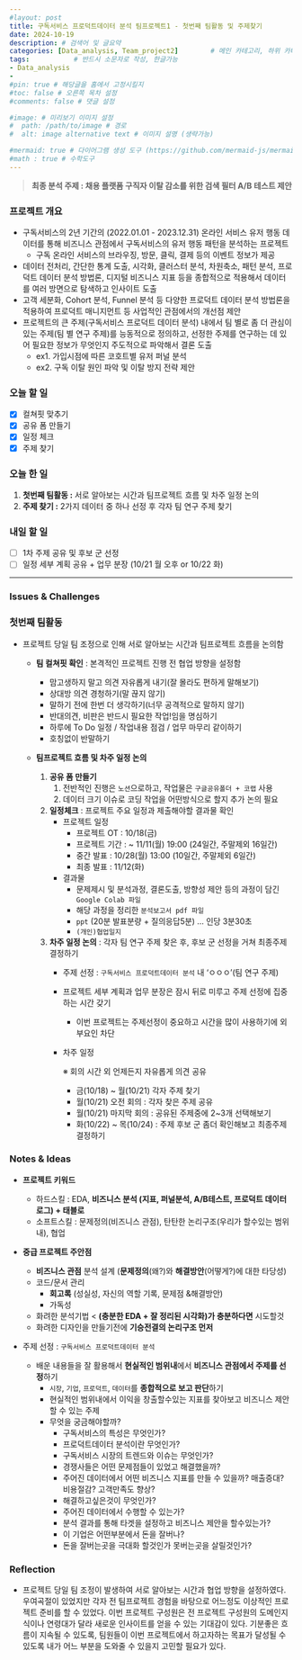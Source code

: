 ```yaml
---
#layout: post
title: 구독서비스 프로덕트데이터 분석 팀프로젝트1 - 첫번째 팀활동 및 주제찾기
date: 2024-10-19
description: # 검색어 및 글요약
categories: [Data_analysis, Team_project2]        # 메인 카테고리, 하위 카테고리(생략가능)
tags:           # 반드시 소문자로 작성, 한글가능
- Data_analysis
- 
#pin: true # 해당글을 홈에서 고정시킬지
#toc: false # 오른쪽 목차 설정
#comments: false # 댓글 설정

#image: # 미리보기 이미지 설정
#  path: /path/to/image # 경로
#  alt: image alternative text # 이미지 설명 (생략가능)

#mermaid: true # 다이어그램 생성 도구 (https://github.com/mermaid-js/mermaid)
#math : true # 수학도구
---
```


> **최종 분석 주제 : 채용 플랫폼 구직자 이탈 감소를 위한 검색 필터 A/B 테스트 제안**  

### 프로젝트 개요

- 구독서비스의 2년 기간의 (2022.01.01 - 2023.12.31) 온라인 서비스 유저 행동 데이터를 통해 비즈니스 관점에서 구독서비스의 유저 행동 패턴을 분석하는 프로젝트
    - 구독 온라인 서비스의 브라우징, 방문, 클릭, 결제 등의 이벤트 정보가 제공
- 데이터 전처리, 간단한 통계 도출, 시각화, 클러스터 분석, 차원축소, 패턴 분석, 프로덕트 데이터 분석 방법론, 디지털 비즈니스 지표 등을 종합적으로 적용해서 데이터를 여러 방면으로 탐색하고 인사이트 도출
- 고객 세분화, Cohort 분석, Funnel 분석 등 다양한 프로덕트 데이터 분석 방법론을 적용하여 프로덕트 매니지먼트 등 사업적인 관점에서의 개선점 제안
- 프로젝트의 큰 주제(구독서비스 프로덕트 데이터 분석) 내에서 팀 별로 좀 더 관심이 있는 주제(팀 별 연구 주제)를 능동적으로 정의하고, 선정한 주제를 연구하는 데 있어 필요한 정보가 무엇인지 주도적으로 파악해서 결론 도출
    - ex1. 가입시점에 따른 코호트별 유저 퍼널 분석
    - ex2. 구독 이탈 원인 파악 및 이탈 방지 전략 제안

### 오늘 할 일

- [x]  컬쳐핏 맞추기
- [x]  공유 폼 만들기
- [x]  일정 체크
- [x]  주제 찾기

### 오늘 한 일

1. **첫번째 팀활동 :** 서로 알아보는 시간과 팀프로젝트 흐름 및 차주 일정 논의
2. **주제 찾기 :** 2가지 데이터 중 하나 선정 후 각자 팀 연구 주제 찾기

### 내일 할 일

- [ ]  1차 주제 공유 및 후보 군 선정
- [ ]  일정 세부 계획 공유 + 업무 분장 (10/21 월 오후 or 10/22 화)

---

### Issues & Challenges

### 첫번째 팀활동

- 프로젝트 당일 팀 조정으로 인해 서로 알아보는 시간과 팀프로젝트 흐름을 논의함
    - **팀 컬쳐핏 확인** : 본격적인 프로젝트 진행 전 협업 방향을 설정함
        - 맘고생하지 말고 의견 자유롭게 내기(잘 몰라도 편하게 말해보기)
        - 상대방 의견 경청하기(말 끊지 않기)
        - 말하기 전에 한번 더 생각하기(너무 공격적으로 말하지 않기)
        - 반대의견, 비판은 반드시 필요한 작업!임을 명심하기
        - 하루에 To Do 일정 / 작업내용 점검 / 업무 마무리 같이하기
        - 호칭없이 반말하기
    
    - **팀프로젝트 흐름 및 차주 일정 논의**
        1. **공유 폼 만들기** 
            1. 전반적인 진행은 `노션`으로하고, 작업물은 `구글공유폴더 + 코랩` 사용
            2. 데이터 크기 이슈로 코딩 작업을 어떤방식으로 할지 추가 논의 필요
        2. **일정체크** : 프로젝트 주요 일정과 제출해야할 결과물 확인 
            - 프로젝트 일정
                - 프로젝트 OT : 10/18(금)
                - 프로젝트 기간 : ~ 11/11(월) 19:00 (24일간, 주말제외 16일간)
                - 중간 발표 : 10/28(월) 13:00 (10일간, 주말제외 6일간)
                - 최종 발표 : 11/12(화)
            - 결과물
                - 문제제시 및 분석과정, 결론도출, 방향성 제안 등의 과정이 담긴 `Google Colab 파일`
                - 해당 과정을 정리한 `분석보고서 pdf 파일`
                - `ppt` (20분 발표분량 + 질의응답5분) … 인당 3분30초
                - `(개인)협업일지`
        3. **차주 일정 논의** : 각자 팀 연구 주제 찾은 후, 후보 군 선정을 거쳐 최종주제 결정하기
            - 주제 선정 : `구독서비스 프로덕트데이터 분석` 내 ‘ㅇㅇㅇ’(팀 연구 주제)
            - 프로젝트 세부 계획과 업무 분장은 잠시 뒤로 미루고 주제 선정에 집중하는 시간 갖기
                - 이번 프로젝트는 주제선정이 중요하고 시간을 많이 사용하기에 외부요인 차단
            - 차주 일정
                
                ※ 회의 시간 외 언제든지 자유롭게 의견 공유
                
                - 금(10/18) ~ 월(10/21) 각자 주제 찾기
                - 월(10/21) 오전 회의 : 각자 찾은 주제 공유
                - 월(10/21) 마지막 회의 : 공유된 주제중에 2~3개 선택해보기
                - 화(10/22) ~ 목(10/24) : 주제 후보 군 좀더 확인해보고 최종주제 결정하기

### Notes & Ideas

- **프로젝트 키워드**
    - 하드스킬 : EDA, **비즈니스 분석 (지표, 퍼널분석, A/B테스트, 프로덕트 데이터 로그) + 태블로**
    - 소프트스킬 : 문제정의(비즈니스 관점), 탄탄한 논리구조(우리가 할수있는 범위내), 협업

- **중급 프로젝트 주안점**
    - **비즈니스 관점** 분석 설계 (**문제정의**(왜?)와 **해결방안**(어떻게?)에 대한 타당성)
    - 코드/문서 관리
        - **회고록** (성실성, 자신의 역할 기록, 문제점 &해결방안)
        - 가독성
    - 화려한 분석기법 < **(충분한 EDA + 잘 정리된 시각화)가 충분하다면** 시도할것
    - 화려한 디자인을 만들기전에 **기승전결의 논리구조 먼저**

- 주제 선정 : `구독서비스 프로덕트데이터 분석`
    - 배운 내용들을 잘 활용해서 **현실적인 범위내**에서 **비즈니스 관점에서 주제를 선정**하기
        - `시장`, `기업`, `프로덕트`, `데이터`를 **종합적으로 보고 판단**하기
        - 현실적인 범위내에서 이익을 창출할수있는 지표를 찾아보고 비즈니스 제안할 수 있는 주제
        - 무엇을 궁금해야할까?
            - 구독서비스의 특성은 무엇인가?
            - 프로덕트데이터 분석이란 무엇인가?
            - 구독서비스 시장의 트렌드와 이슈는 무엇인가?
            - 경쟁사들은 어떤 문제점들이 있었고 해결했을까?
            - 주어진 데이터에서 어떤 비즈니스 지표를 만들 수 있을까? 매출증대? 비용절감? 고객만족도 향상?
            - 해결하고싶은것이 무엇인가?
            - 주어진 데이터에서 수행할 수 있는가?
            - 분석 결과를 통해 타겟을 설정하고 비즈니스 제안을 할수있는가?
            - 이 기업은 어떤부분에서 돈을 잘버나?
            - 돈을 잘버는곳을 극대화 할것인가 못버는곳을 살릴것인가?

### Reflection

- 프로젝트 당일 팀 조정이 발생하여 서로 알아보는 시간과 협업 방향을 설정하였다. 우여곡절이 있었지만 각자 전 팀프로젝트 경험을 바탕으로 어느정도 이상적인 프로젝트 준비를 할 수 있었다. 이번 프로젝트 구성원은 전 프로젝트 구성원의 도메인지식이나 연령대가 달라 새로운 인사이트를 얻을 수 있는 기대감이 있다. 기분좋은 흐름이 지속될 수 있도록, 팀원들이 이번 프로젝트에서 하고자하는 목표가 달성될 수 있도록 내가 어느 부분을 도와줄 수 있을지 고민할 필요가 있다.